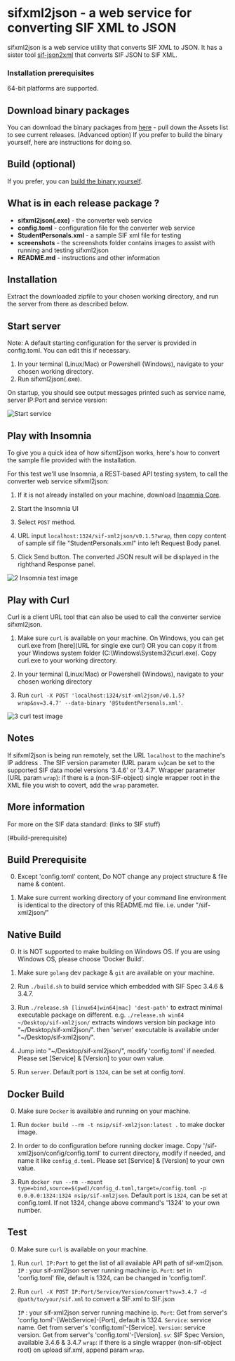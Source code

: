 # sifxml2json - a web service for converting SIF XML to JSON

sifxml2json is a web service utility that converts SIF XML to JSON. It has a sister tool [sif-json2xml](https://github.com/nsip/sif-json2xml)
that converts SIF JSON to SIF XML.

### Installation prerequisites
64-bit platforms are supported.

## Download binary packages
   You can download the binary packages from [here](https://github.com/nsip/sif-xml2json/releases) - pull down the Assets list to see current releases.
   (Advanced option) If you prefer to build the binary yourself, here are instructions for doing so.

## Build (optional)
   If you prefer, you can [build the binary yourself](#build-prerequisite).

## What is in each release package ?

 *  **sifxml2json(.exe)**  - the converter web service
 *  **config.toml** - configuration file for the converter web service
 *  **StudentPersonals.xml** - a sample SIF xml file for testing
 *  **screenshots** - the screenshots folder contains images to assist with running and testing sifxml2json
 *  **README.md** - instructions and other information

## Installation
   Extract the downloaded zipfile to your chosen working directory, and run the server from there as described below.

## Start server

  Note: A default starting configuration for the server is provided in config.toml. You can edit this if necessary.

   1. In your terminal (Linux/Mac) or Powershell (Windows), navigate to your chosen working directory.
   2. Run sifxml2json(.exe). 
   
   On startup, you should see output messages printed such as service name, server IP:Port and service version:
   
   ![Start service](screenshots/1_start_service.PNG)

## Play with Insomnia

To give you a quick idea of how sifxml2json works, here's how to convert the sample file provided with the installation.

For this test we'll use Insomnia, a REST-based API testing system, to call the converter web service sifxml2json:

1.  If it is not already installed on your machine, download [Insomnia Core](https://insomnia.rest/download/core/?).

2. Start the Insomnia UI

3. Select `POST` method.

4. URL input `localhost:1324/sif-xml2json/v0.1.5?wrap`, then copy content of sample sif file "StudentPersonals.xml" into left Request Body panel.

5. Click Send button. The converted JSON result will be displayed in the righthand Response panel.

![2 Insomnia test image](screenshots/2_insomnia_test.PNG)

## Play with Curl

Curl is a client URL tool that can also be used to call the converter service sifxml2json.

1. Make sure `curl` is available on your machine. 
On Windows, you can get curl.exe from [here](URL for single exe curl) OR you can copy it
from your Windows system folder (C:\Windows\System32\curl.exe). Copy curl.exe to your working directory.

2. In your terminal (Linux/Mac) or Powershell (Windows), navigate to your chosen working directory

3. Run `curl -X POST 'localhost:1324/sif-xml2json/v0.1.5?wrap&sv=3.4.7' --data-binary '@StudentPersonals.xml'`.

![3 curl test image](screenshots/3_curl_test.PNG)

## Notes

   If sifxml2json is being run remotely, set the URL `localhost` to the machine's IP address .
   The SIF version parameter (URL param `sv`)can be set to the supported SIF data model versions '3.4.6' or '3.4.7'.
   Wrapper parameter (URL param `wrap`): if there is a (non-SIF-object) single wrapper root in the XML file you wish to covert, add the `wrap` parameter.

## More information
For more on the SIF data standard:
(links to SIF stuff)

(#build-prerequisite)
## Build Prerequisite

0. Except 'config.toml' content, Do NOT change any project structure & file name & content.

1. Make sure current working directory of your command line environment is identical to the directory of this README.md file.
   i.e. under "/sif-xml2json/"

## Native Build

0. It is NOT supported to make building on Windows OS. If you are using Windows OS, please choose 'Docker Build'.

1. Make sure `golang` dev package & `git` are available on your machine.

2. Run `./build.sh` to build service which embedded with SIF Spec 3.4.6 & 3.4.7.

3. Run `./release.sh [linux64|win64|mac] 'dest-path'` to extract minimal executable package on different.
   e.g. `./release.sh win64 ~/Desktop/sif-xml2json/` extracts windows version bin package into "~/Desktop/sif-xml2json/".
   then 'server' executable is available under "~/Desktop/sif-xml2json/".

4. Jump into "~/Desktop/sif-xml2json/", modify 'config.toml' if needed.
   Please set [Service] & [Version] to your own value.

5. Run `server`.
   Default port is `1324`, can be set at config.toml.

## Docker Build
  
0. Make sure `Docker` is available and running on your machine.

1. Run `docker build --rm -t nsip/sif-xml2json:latest .` to make docker image.

2. In order to do configuration before running docker image.
   Copy '/sif-xml2json/config/config.toml' to current directory, modify if needed, and name it like `config_d.toml`.
   Please set [Service] & [Version] to your own value.

3. Run `docker run --rm --mount type=bind,source=$(pwd)/config_d.toml,target=/config.toml -p 0.0.0.0:1324:1324 nsip/sif-xml2json`.
   Default port is `1324`, can be set at config.toml. If not 1324, change above command's '1324' to your own number.

## Test

0. Make sure `curl` is available on your machine.

1. Run `curl IP:Port` to get the list of all available API path of sif-xml2json.
   `IP` : your sif-xml2json server running machine ip.
   `Port`: set in 'config.toml' file, default is 1324, can be changed in 'config.toml'.

2. Run `curl -X POST IP:Port/Service/Version/convert?sv=3.4.7 -d @path/to/your/sif.xml`
   to convert a SIF.xml to SIF.json

   `IP` : your sif-xml2json server running machine ip.
   `Port`: Get from server's 'config.toml'-[WebService]-[Port], default is 1324.
   `Service`: service name. Get from server's 'config.toml'-[Service].
   `Version`: service version. Get from server's 'config.toml'-[Version].
   `sv`: SIF Spec Version, available 3.4.6 & 3.4.7
   `wrap`: if there is a single wrapper (non-sif-object root) on upload sif.xml, append param `wrap`.  
